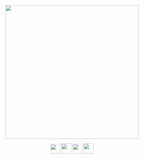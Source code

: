 <p align="center">
  <a href="#"><img width="420" src="https://thumbs.gfycat.com/VagueInfiniteCaudata-size_restricted.gif"></a>
<p>
  
<p align="center">
  <a href="https://vk.com/raitonoberu"><img width="30" src="https://cdn0.iconfinder.com/data/icons/popular-services-brands/512/vkontakte-512.png"></a>
  <a href="https://t.me/raitonoberu"><img width="32" src="https://cdn0.iconfinder.com/data/icons/social-media-2092/100/social-56-512.png"></a>
  <a href="https://www.instagram.com/urebonotiar"><img width="30" src="https://cdn0.iconfinder.com/data/icons/social-media-circle-6/1024/instagram-512.png"></a>
  <a href="https://twitter.com/urebonotiar"><img width="32" src="https://cdn3.iconfinder.com/data/icons/free-social-icons/67/twitter_circle_color-512.png"></a>
</p>
